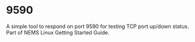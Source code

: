# 9590
A simple tool to respond on port 9590 for testing TCP port up/down status. Part of NEMS Linux Getting Started Guide.
